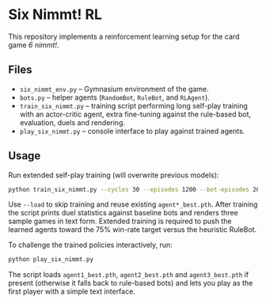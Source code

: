 # Six Nimmt! RL

This repository implements a reinforcement learning setup for the card game *6 nimmt!*.

## Files
- `six_nimmt_env.py` – Gymnasium environment of the game.
- `bots.py` – helper agents (`RandomBot`, `RuleBot`, and `RLAgent`).
- `train_six_nimmt.py` – training script performing long self-play training with an actor-critic agent, extra fine-tuning
  against the rule-based bot, evaluation, duels and rendering.
- `play_six_nimmt.py` – console interface to play against trained agents.

## Usage
Run extended self-play training (will overwrite previous models):

```bash
python train_six_nimmt.py --cycles 30 --episodes 1200 --bot-episodes 200
```

Use `--load` to skip training and reuse existing `agent*_best.pth`. After training the script prints duel statistics against baseline bots and renders three sample games in text form. Extended training is required to push the learned agents toward the 75% win-rate target versus the heuristic RuleBot.

To challenge the trained policies interactively, run:

```bash
python play_six_nimmt.py
```

The script loads `agent1_best.pth`, `agent2_best.pth` and `agent3_best.pth` if present (otherwise it falls back to rule-based bots) and lets you play as the first player with a simple text interface.
